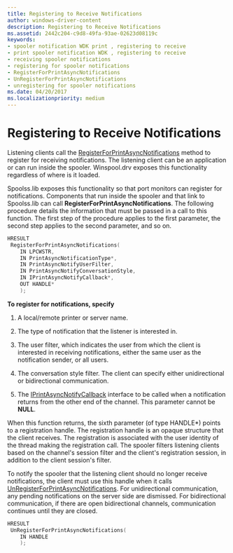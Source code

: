 ```yaml
---
title: Registering to Receive Notifications
author: windows-driver-content
description: Registering to Receive Notifications
ms.assetid: 2442c204-c9d8-49fa-93ae-02623d08119c
keywords:
- spooler notification WDK print , registering to receive
- print spooler notification WDK , registering to receive
- receiving spooler notifications
- registering for spooler notifications
- RegisterForPrintAsyncNotifications
- UnRegisterForPrintAsyncNotifications
- unregistering for spooler notifications
ms.date: 04/20/2017
ms.localizationpriority: medium
---
```


# Registering to Receive Notifications





Listening clients call the [RegisterForPrintAsyncNotifications](http://go.microsoft.com/fwlink/p/?linkid=124752) method to register for receiving notifications. The listening client can be an application or can run inside the spooler. Winspool.drv exposes this functionality regardless of where is it loaded.

Spoolss.lib exposes this functionality so that port monitors can register for notifications. Components that run inside the spooler and that link to Spoolss.lib can call **RegisterForPrintAsyncNotifications**. The following procedure details the information that must be passed in a call to this function. The first step of the procedure applies to the first parameter, the second step applies to the second parameter, and so on.

```cpp
HRESULT
 RegisterForPrintAsyncNotifications(
    IN LPCWSTR,
    IN PrintAsyncNotificationType*,
    IN PrintAsyncNotifyUserFilter,
    IN PrintAsyncNotifyConversationStyle,
    IN IPrintAsyncNotifyCallback*,
    OUT HANDLE*
    );
```

**To register for notifications, specify**

1.  A local/remote printer or server name.

2.  The type of notification that the listener is interested in.

3.  The user filter, which indicates the user from which the client is interested in receiving notifications, either the same user as the notification sender, or all users.

4.  The conversation style filter. The client can specify either unidirectional or bidirectional communication.

5.  The [IPrintAsyncNotifyCallback](http://go.microsoft.com/fwlink/p/?linkid=124755) interface to be called when a notification returns from the other end of the channel. This parameter cannot be **NULL**.

When this function returns, the sixth parameter (of type HANDLE\*) points to a registration handle. The registration handle is an opaque structure that the client receives. The registration is associated with the user identity of the thread making the registration call. The spooler filters listening clients based on the channel's session filter and the client's registration session, in addition to the client session's filter.

To notify the spooler that the listening client should no longer receive notifications, the client must use this handle when it calls [UnRegisterForPrintAsyncNotifications](http://go.microsoft.com/fwlink/p/?linkid=124754). For unidirectional communication, any pending notifications on the server side are dismissed. For bidirectional communication, if there are open bidirectional channels, communication continues until they are closed.

```cpp
HRESULT
 UnRegisterForPrintAsyncNotifications(
    IN HANDLE
    );
```









